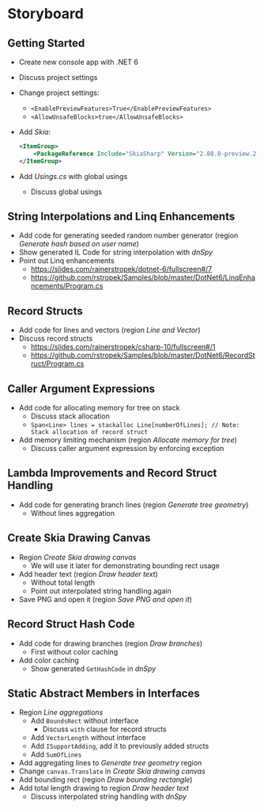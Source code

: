 # Storyboard

## Getting Started

* Create new console app with .NET 6
* Discuss project settings
* Change project settings:
  * `<EnablePreviewFeatures>True</EnablePreviewFeatures>`
  * `<AllowUnsafeBlocks>true</AllowUnsafeBlocks>`
* Add *Skia*:

    ```xml
    <ItemGroup>
        <PackageReference Include="SkiaSharp" Version="2.88.0-preview.209" />
    </ItemGroup>
    ```

* Add *Usings.cs* with global usings
  * Discuss global usings

## String Interpolations and Linq Enhancements

* Add code for generating seeded random number generator (region *Generate hash based on user name*)
* Show generated IL Code for string interpolation with *dnSpy*
* Point out Linq enhancements
  * https://slides.com/rainerstropek/dotnet-6/fullscreen#/7
  * https://github.com/rstropek/Samples/blob/master/DotNet6/LinqEnhancements/Program.cs

## Record Structs

* Add code for lines and vectors (region *Line and Vector*)
* Discuss record structs
  * https://slides.com/rainerstropek/csharp-10/fullscreen#/1
  * https://github.com/rstropek/Samples/blob/master/DotNet6/RecordStruct/Program.cs

## Caller Argument Expressions

* Add code for allocating memory for tree on stack
  * Discuss stack allocation
  * `Span<Line> lines = stackalloc Line[numberOfLines]; // Note: Stack allocation of record struct`
* Add memory limiting mechanism (region *Allocate memory for tree*)
  * Discuss caller argument expression by enforcing exception

## Lambda Improvements and Record Struct Handling

* Add code for generating branch lines (region *Generate tree geometry*)
  * Without lines aggregation

## Create Skia Drawing Canvas

* Region *Create Skia drawing canvas*
  * We will use it later for demonstrating bounding rect usage
* Add header text (region *Draw header text*)
  * Without total length
  * Point out interpolated string handling again
* Save PNG and open it (region *Save PNG and open it*)

## Record Struct Hash Code

* Add code for drawing branches (region *Draw branches*)
  * First without color caching
* Add color caching
  * Show generated `GetHashCode` in *dnSpy*

## Static Abstract Members in Interfaces

* Region *Line aggregations*
  * Add `BoundsRect` without interface
    * Discuss `with` clause for record structs
  * Add `VectorLength` without interface
  * Add `ISupportAdding`, add it to previously added structs
  * Add `SumOfLines`
* Add aggregating lines to *Generate tree geometry* region
* Change `canvas.Translate` in *Create Skia drawing canvas*
* Add bounding rect (region *Draw bounding rectangle*)
* Add total length drawing to region *Draw header text*
  * Discuss interpolated string handling with *dnSpy*
